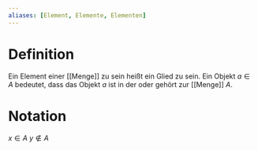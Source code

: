 ```yaml
---
aliases: [Element, Elemente, Elementen]
---
```

# Definition
Ein Element einer [[Menge]] zu sein heißt ein Glied zu sein. Ein Objekt $a \in A$ bedeutet, dass das Objekt $a$ ist in der oder gehört zur [[Menge]] $A$.

# Notation
$x \in A$
$y \notin A$